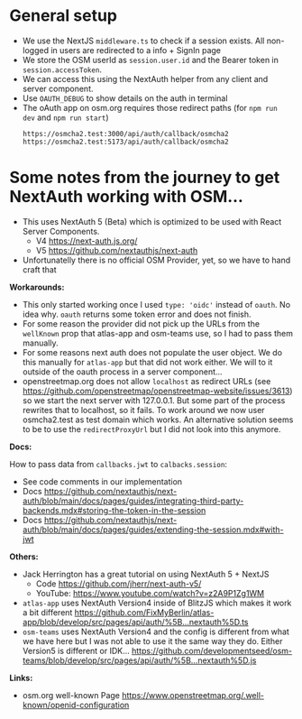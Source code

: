 # General setup

- We use the NextJS `middleware.ts` to check if a session exists. All non-logged in users are redirected to a info + SignIn page
- We store the OSM userId as `session.user.id` and the Bearer token in `session.accessToken`.
- We can access this using the NextAuth helper from any client and server component.
- Use `OAUTH_DEBUG` to show details on the auth in terminal
- The oAuth app on osm.org requires those redirect paths (for `npm run dev` and `npm run start`)
  ```
  https://osmcha2.test:3000/api/auth/callback/osmcha2
  https://osmcha2.test:5173/api/auth/callback/osmcha2
  ```

# Some notes from the journey to get NextAuth working with OSM…

- This uses NextAuth 5 (Beta) which is optimized to be used with React Server Components.
  - V4 https://next-auth.js.org/
  - V5 https://github.com/nextauthjs/next-auth
- Unfortunatelly there is no official OSM Provider, yet, so we have to hand craft that

**Workarounds:**

- This only started working once I used `type: 'oidc'` instead of `oauth`. No idea why. `oauth` returns some token error and does not finish.
- For some reason the provider did not pick up the URLs from the `wellKnown` prop that atlas-app and osm-teams use, so I had to pass them manually.
- For some reasons next auth does not populate the user object. We do this manually for `atlas-app` but that did not work either. We will to it outside of the oauth process in a server component…
- openstreetmap.org does not allow `localhost` as redirect URLs (see https://github.com/openstreetmap/openstreetmap-website/issues/3613) so we start the next server with 127.0.0.1. But some part of the process rewrites that to localhost, so it fails. To work around we now user osmcha2.test as test domain which works. An alternative solution seems to be to use the `redirectProxyUrl` but I did not look into this anymore.

**Docs:**

How to pass data from `callbacks.jwt` to `calbacks.session`:

- See code comments in our implementation
- Docs https://github.com/nextauthjs/next-auth/blob/main/docs/pages/guides/integrating-third-party-backends.mdx#storing-the-token-in-the-session
- Docs https://github.com/nextauthjs/next-auth/blob/main/docs/pages/guides/extending-the-session.mdx#with-jwt

**Others:**

- Jack Herrington has a great tutorial on using NextAuth 5 + NextJS
  - Code https://github.com/jherr/next-auth-v5/
  - YouTube: https://www.youtube.com/watch?v=z2A9P1Zg1WM
- `atlas-app` uses NextAuth Version4 inside of BlitzJS which makes it work a bit different https://github.com/FixMyBerlin/atlas-app/blob/develop/src/pages/api/auth/%5B...nextauth%5D.ts
- `osm-teams` uses NextAuth Version4 and the config is different from what we have here but I was not able to use it the same way they do. Either Version5 is different or IDK… https://github.com/developmentseed/osm-teams/blob/develop/src/pages/api/auth/%5B...nextauth%5D.js

**Links:**

- osm.org well-known Page https://www.openstreetmap.org/.well-known/openid-configuration
